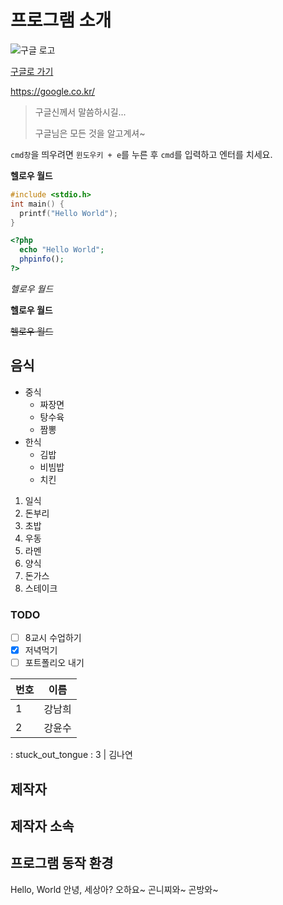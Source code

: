 # 프로그램 소개
![구글 로고](https://www.google.com/images/branding/googlelogo/2x/googlelogo_color_272x92dp.png)

[구글로 가기](https://google.co.kr/)

https://google.co.kr/

> 구글신께서 말씀하시길...
> 
> 구글님은 모든 것을 알고계셔~

`cmd창`을 띄우려면 `윈도우키 + e`를 누른 후 `cmd`를 입력하고 엔터를 치세요.

**헬로우 월드**

```c
#include <stdio.h>
int main() {
  printf("Hello World");
}
```
```php
<?php
  echo "Hello World";
  phpinfo();
?>
```

*헬로우 월드*

__헬로우 월드__

~~헬로우 월드~~


## 음식
* 중식
  * 짜장면
  * 탕수육
  * 짬뽕
* 한식
  * 김밥
  * 비빔밥
  * 치킨
1. 일식
  1. 돈부리
  1. 초밥
  1. 우동
  1. 라멘
1. 양식
  1. 돈가스
  1. 스테이크

### TODO
- [ ] 8교시 수업하기
- [x] 저녁먹기
- [ ] 포트폴리오 내기

번호 | 이름
--- | ---
1 | 강남희
2 | 강윤수 
: stuck_out_tongue :
3 | 김나연

## 제작자

## 제작자 소속

## 프로그램 동작 환경

Hello, World
안녕, 세상아?
오하요~
곤니찌와~
곤방와~ 
